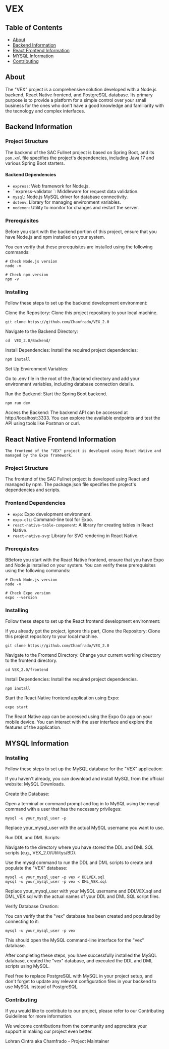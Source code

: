 # VEX

## Table of Contents

- [About](#about)
- [Backend Information](#backend-information)
- [React Frontend Information](#react-frontend-information)
- [MYSQL Information](#mysql-Information)
- [Contributing](../CONTRIBUTING.md)

## About <a name = "about"></a>

The "VEX" project is a comprehensive solution developed with a Node.js backend, React Native frontend, and PostgreSQL database. Its primary purpose is to provide a platform for a simple control over your small business for the ones who don't have a good knowledge and familiarity with the tecnology and complex interfaces.

## Backend Information <a name = "backend-information"></a>

### Project Structure

The backend of the SAC Fullnet project is based on Spring Boot, and its `pom.xml` file specifies the project's dependencies, including Java 17 and various Spring Boot starters.

#### Backend Dependencies

- `express`: Web framework for Node.js.
- ``express-validator `: Middleware for request data validation.
- `mysql`: Node.js MySQL driver for database connectivity.
- `dotenv`:  Library for managing environment variables.
- `nodemon`: Utility to monitor for changes and restart the server.

### Prerequisites

Before you start with the backend portion of this project, ensure that you have Node.js and npm installed on your system.

You can verify that these prerequisites are installed using the following commands:

```
# Check Node.js version
node -v

# Check npm version
npm -v
```


### Installing

Follow these steps to set up the backend development environment:

Clone the Repository: Clone this project repository to your local machine.

```
git clone https://github.com/Chamfrado/VEX_2.0
```
Navigate to the Backend Directory:

```
cd  VEX_2.0/Backend/
```

Install Dependencies: Install the required project dependencies:

```
npm install
```
Set Up Environment Variables:

Go to .env file in the root of the /backend directory and add your environment variables, including database connection details.

Run the Backend: Start the Spring Boot backend.

```
npm run dev
```
Access the Backend: The backend API can be accessed at http://localhost:3333. You can explore the available endpoints and test the API using tools like Postman or curl.


## React Native Frontend Information <a name = "react-frontend-information"></a>

    The frontend of the "VEX" project is developed using React Native and managed by the Expo framework.


### Project Structure
The frontend of the SAC Fullnet project is developed using React and managed by npm. The package.json file specifies the project's dependencies and scripts.

### Frontend Dependencies
- `expo`: Expo development environment.
- `expo-cli`: Command-line tool for Expo.
- `react-native-table-component`: A library for creating tables in React Native.
- `react-native-svg`: Library for SVG rendering in React Native.

### Prerequisites
BBefore you start with the React Native frontend, ensure that you have Expo and Node.js installed on your system. You can verify these 
prerequisites using the following commands:

```
# Check Node.js version
node -v

# Check Expo version
expo --version
```
### Installing

Follow these steps to set up the React frontend development environment:

If you already got the project, ignore this part, Clone the Repository: Clone this project repository to your local machine.

```
git clone https://github.com/Chamfrado/VEX_2.0
```

Navigate to the Frontend Directory: Change your current working directory to the frontend directory.

```
cd VEX_2.0/frontend

```

Install Dependencies: Install the required project dependencies.

```
npm install
```


Start the React Native frontend application using Expo:

```
expo start
```

The React Native app can be accessed using the Expo Go app on your mobile device. You can interact with the user interface and explore the features of the application.

## MYSQL Information <a name = "mysql-Information"></a>

### Installing
Follow these steps to set up the MySQL database for the "VEX" application:

If you haven't already, you can download and install MySQL from the official website: MySQL Downloads.

Create the Database:

Open a terminal or command prompt and log in to MySQL using the mysql command with a user that has the necessary privileges:

```
mysql -u your_mysql_user -p
```

Replace your_mysql_user with the actual MySQL username you want to use.

Run DDL and DML Scripts:

Navigate to the directory where you have stored the DDL and DML SQL scripts (e.g., VEX_2.0/Utilitys/BD).

Use the mysql command to run the DDL and DML scripts to create and populate the "VEX" database:

```
mysql -u your_mysql_user -p vex < DDLVEX.sql
mysql -u your_mysql_user -p vex < DML_VEX.sql

```
Replace your_mysql_user with your MySQL username and DDLVEX.sql and DML_VEX.sql with the actual names of your DDL and DML SQL script files.

Verify Database Creation:

You can verify that the "vex" database has been created and populated by connecting to it:

```
mysql -u your_mysql_user -p vex
```
This should open the MySQL command-line interface for the "vex" database.

After completing these steps, you have successfully installed the MySQL database, created the "vex" database, and executed the DDL and DML scripts using MySQL.

Feel free to replace PostgreSQL with MySQL in your project setup, and don't forget to update any relevant configuration files in your backend to use MySQL instead of PostgreSQL.



### Contributing
If you would like to contribute to our project, please refer to our Contributing Guidelines for more information.

We welcome contributions from the community and appreciate your support in making our project even better.

Lohran Cintra aka Chamfrado - Project Maintainer